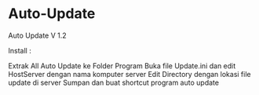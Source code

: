# Auto-Update
Auto Update V 1.2

Install :

Extrak All Auto Update ke Folder Program
Buka file Update.ini dan edit HostServer dengan nama komputer server
Edit Directory dengan lokasi file update di server
Sumpan dan buat shortcut program auto update
